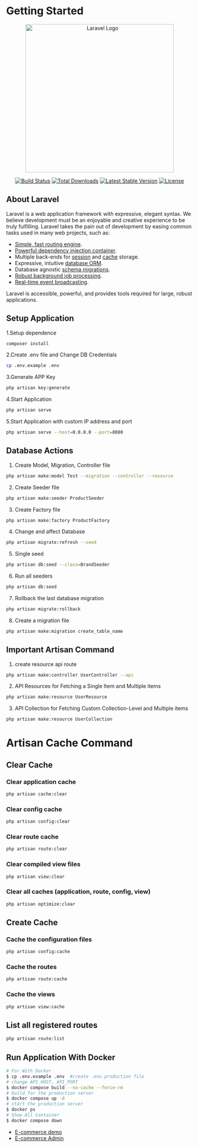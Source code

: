 # Getting Started
<p align="center"><a href="https://laravel.com" target="_blank"><img src="https://raw.githubusercontent.com/laravel/art/master/logo-lockup/5%20SVG/2%20CMYK/1%20Full%20Color/laravel-logolockup-cmyk-red.svg" width="400" alt="Laravel Logo"></a></p>

<p align="center">
<a href="https://github.com/laravel/framework/actions"><img src="https://github.com/laravel/framework/workflows/tests/badge.svg" alt="Build Status"></a>
<a href="https://packagist.org/packages/laravel/framework"><img src="https://img.shields.io/packagist/dt/laravel/framework" alt="Total Downloads"></a>
<a href="https://packagist.org/packages/laravel/framework"><img src="https://img.shields.io/packagist/v/laravel/framework" alt="Latest Stable Version"></a>
<a href="https://packagist.org/packages/laravel/framework"><img src="https://img.shields.io/packagist/l/laravel/framework" alt="License"></a>
</p>

## About Laravel

Laravel is a web application framework with expressive, elegant syntax. We believe development must be an enjoyable and creative experience to be truly fulfilling. Laravel takes the pain out of development by easing common tasks used in many web projects, such as:

- [Simple, fast routing engine](https://laravel.com/docs/routing).
- [Powerful dependency injection container](https://laravel.com/docs/container).
- Multiple back-ends for [session](https://laravel.com/docs/session) and [cache](https://laravel.com/docs/cache) storage.
- Expressive, intuitive [database ORM](https://laravel.com/docs/eloquent).
- Database agnostic [schema migrations](https://laravel.com/docs/migrations).
- [Robust background job processing](https://laravel.com/docs/queues).
- [Real-time event broadcasting](https://laravel.com/docs/broadcasting).

Laravel is accessible, powerful, and provides tools required for large, robust applications.

## Setup Application

1.Setup dependence
```bash
composer install
```
2.Create .env file and Change DB Credentials
```bash
cp .env.example .env
```
3.Generate APP Key 
```bash
php artisan key:generate
```
4.Start Application 
```bash
php artisan serve
```
5.Start Application with custom IP address and port 
```bash
php artisan serve --host=0.0.0.0 --port=8080 
```

## Database Actions

01. Create Model, Migration, Controller file
```bash
php artisan make:model Test --migration --controller --resource 
```
02. Create Seeder file
```bash
php artisan make:seeder ProductSeeder 
```
03. Create Factory file
```bash
php artisan make:factory ProductFactory 
```
04. Change and affect Database
```bash
php artisan migrate:refresh --seed 
```
05. Single seed
```bash
php artisan db:seed --class=BrandSeeder
```
06. Run all seeders
```bash
php artisan db:seed
```
07. Rollback the last database migration
```bash
php artisan migrate:rollback
```
08. Create a migration file
```bash
php artisan make:migration create_table_name
```


## Important Artisan Command
01. create resource api route
```bash
php artisan make:controller UserController --api
```
02. API Resources for Fetching a Single Item and Multiple items
```bash
php artisan make:resource UserResource
```
03. API Collection for Fetching Custom Collection-Level and Multiple items
```bash
php artisan make:resource UserCollection
```


# Artisan Cache Command 
## Clear Cache
### Clear application cache
```bash
php artisan cache:clear
```
### Clear config cache
```bash
php artisan config:clear
```
### Clear route cache
```bash
php artisan route:clear
```
### Clear compiled view files
```bash
php artisan view:clear
```
### Clear all caches (application, route, config, view)
```bash
php artisan optimize:clear
```

## Create Cache
### Cache the configuration files
```bash
php artisan config:cache
```
### Cache the routes
```bash
php artisan route:cache
```
### Cache the views
```bash
php artisan view:cache
```




## List all registered routes
```bash
php artisan route:list
```

## Run Application With Docker

```bash
# For With Docker
$ cp .env.example .env  #create .env.production file
# change API_HOST, API_PORT 
$ docker compose build --no-cache --force-rm
# build for the production server
$ docker compose up -d
# start the production server
$ docker ps
# Show All Container
$ docker compose down
```


- [E-commerce demo](https://www.jrecommerce.com/demo.php)
- [E-commerce Admin](https://www.ecomdeveloper.com/demo/admin/index.php?route=common/dashboard&user_token=k258hqpdI1g9fSGLJYmtPt9BVlI4mg58)

